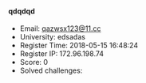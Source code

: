 #### qdqdqd  

* Email: qazwsx123@11.cc  
* University: edsadas  
* Register Time: 2018-05-15 16:48:24  
* Register IP: 172.96.198.74  
* Score: 0  
* Solved challenges: 
